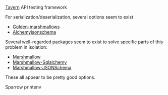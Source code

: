 [Tavern](https://github.com/taverntesting/tavern) API testing framework


For serialization/deserialization, several options seem to exist
- [Golden-marshmallows](https://github.com/gchorn/golden-marshmallows)
- [Alchemyjsonschema](https://github.com/podhmo/alchemyjsonschema)

Several well-regarded packages seem to exist to solve specific parts of this problem
in isolation:

- [Marshmallow](https://marshmallow.readthedocs.io/en/stable/)
- [Marshmallow-Sqlalchemy](https://github.com/marshmallow-code/marshmallow-sqlalchemy)
- [Marshmallow-JSONSchema](https://github.com/fuhrysteve/marshmallow-jsonschema)

These all appear to be pretty good options.

Sparrow printenv
